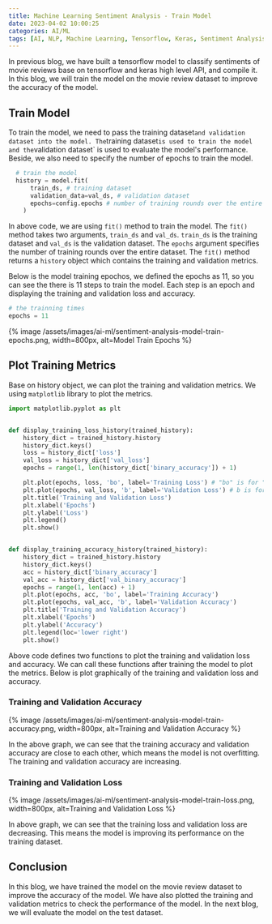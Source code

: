 ```yaml
---
title: Machine Learning Sentiment Analysis - Train Model
date: 2023-04-02 10:00:25
categories: AI/ML
tags: [AI, NLP, Machine Learning, Tensorflow, Keras, Sentiment Analysis]
---
```


In previous blog, we have built a tensorflow model to classify sentiments of movie reviews base on tensorflow and keras high level API, and compile it. In this blog, we will train the model on the movie review dataset to improve the accuracy of the model.

## Train Model
To train the model, we need to pass the training dataset` and validation dataset into the model. The `training dataset` is used to train the model and the `validation dataset` is used to evaluate the model's performance. Beside, we also need to specify the number of epochs to train the model.

```python
  # train the model
  history = model.fit(
      train_ds, # training dataset  
      validation_data=val_ds, # validation dataset
      epochs=config.epochs # number of training rounds over the entire dataset
    )
```

In above code, we are using `fit()` method to train the model. The `fit()` method takes two arguments, `train_ds` and `val_ds`. `train_ds` is the training dataset and `val_ds` is the validation dataset. The `epochs` argument specifies the number of training rounds over the entire dataset. The `fit()` method returns a `history` object which contains the training and validation metrics. 

Below is the model training epochos, we defined the epochs as 11, so you can see the there is 11 steps to train the model. Each step is an epoch and displaying the training and validation loss and accuracy.

``` python
# the trainning times
epochs = 11
```

{% image /assets/images/ai-ml/sentiment-analysis-model-train-epochs.png, width=800px, alt=Model Train Epochs %}

## Plot Training Metrics
Base on history object, we can plot the training and validation metrics. We using `matplotlib` library to plot the metrics.

```python
import matplotlib.pyplot as plt


def display_training_loss_history(trained_history):
    history_dict = trained_history.history
    history_dict.keys()
    loss = history_dict['loss']
    val_loss = history_dict['val_loss']
    epochs = range(1, len(history_dict['binary_accuracy']) + 1)

    plt.plot(epochs, loss, 'bo', label='Training Loss') # "bo" is for "blue dot"
    plt.plot(epochs, val_loss, 'b', label='Validation Loss') # b is for "solid blue line"
    plt.title('Training and Validation Loss')
    plt.xlabel('Epochs')
    plt.ylabel('Loss')
    plt.legend()
    plt.show()


def display_training_accuracy_history(trained_history):
    history_dict = trained_history.history
    history_dict.keys()
    acc = history_dict['binary_accuracy']
    val_acc = history_dict['val_binary_accuracy']
    epochs = range(1, len(acc) + 1)
    plt.plot(epochs, acc, 'bo', label='Training Accuracy')
    plt.plot(epochs, val_acc, 'b', label='Validation Accuracy')
    plt.title('Training and Validation Accuracy')
    plt.xlabel('Epochs')
    plt.ylabel('Accuracy')
    plt.legend(loc='lower right')
    plt.show()
```

Above code defines two functions to plot the training and validation loss and accuracy. We can call these functions after training the model to plot the metrics. Below is plot graphically of the training and validation loss and accuracy.

### Training and Validation Accuracy

{% image /assets/images/ai-ml/sentiment-analysis-model-train-accuracy.png, width=800px, alt=Training and Validation Accuracy %}

In the above graph, we can see that the training accuracy and validation accuracy are close to each other, which means the model is not overfitting. The training and validation accuracy are increasing.

### Training and Validation Loss

{% image /assets/images/ai-ml/sentiment-analysis-model-train-loss.png, width=800px, alt=Training and Validation Loss %}

In above graph, we can see that the training loss and validation loss are decreasing. This means the model is improving its performance on the training dataset.

## Conclusion
In this blog, we have trained the model on the movie review dataset to improve the accuracy of the model. We have also plotted the training and validation metrics to check the performance of the model. In the next blog, we will evaluate the model on the test dataset.